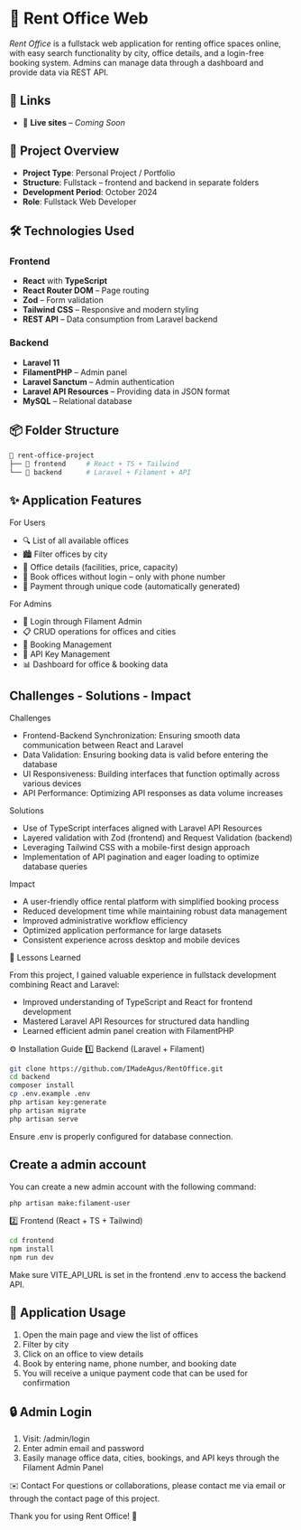 # 🏢 Rent Office Web 

*Rent Office* is a fullstack web application for renting office spaces online, with easy search functionality by city, office details, and a login-free booking system. Admins can manage data through a dashboard and provide data via REST API.

## 🔗 Links

- 🔴 **Live sites** – *Coming Soon*


## 📌 Project Overview

- **Project Type**: Personal Project / Portfolio
- **Structure**: Fullstack – frontend and backend in separate folders
- **Development Period**: October 2024
- **Role**: Fullstack Web Developer

## 🛠️ Technologies Used

### Frontend
- **React** with **TypeScript**
- **React Router DOM** – Page routing
- **Zod** – Form validation
- **Tailwind CSS** – Responsive and modern styling
- **REST API** – Data consumption from Laravel backend

### Backend
- **Laravel 11**
- **FilamentPHP** – Admin panel
- **Laravel Sanctum** – Admin authentication
- **Laravel API Resources** – Providing data in JSON format
- **MySQL** – Relational database

## 📦 Folder Structure

```bash
📂 rent-office-project
├── 📁 frontend     # React + TS + Tailwind
└── 📁 backend      # Laravel + Filament + API
```

## ✨ Application Features
For Users
- 🔍 List of all available offices
- 🏙️ Filter offices by city
- 🧾 Office details (facilities, price, capacity)
- 📱 Book offices without login – only with phone number
- 💸 Payment through unique code (automatically generated)

For Admins
- 🔐 Login through Filament Admin
- 📋 CRUD operations for offices and cities
- 🧰 Booking Management
- 🔑 API Key Management
- 📊 Dashboard for office & booking data

## Challenges - Solutions - Impact

Challenges

- Frontend-Backend Synchronization: Ensuring smooth data communication between React and Laravel
- Data Validation: Ensuring booking data is valid before entering the database
- UI Responsiveness: Building interfaces that function optimally across various devices
- API Performance: Optimizing API responses as data volume increases

Solutions

- Use of TypeScript interfaces aligned with Laravel API Resources
- Layered validation with Zod (frontend) and Request Validation (backend)
- Leveraging Tailwind CSS with a mobile-first design approach
- Implementation of API pagination and eager loading to optimize database queries

Impact

- A user-friendly office rental platform with simplified booking process
- Reduced development time while maintaining robust data management
- Improved administrative workflow efficiency
- Optimized application performance for large datasets
- Consistent experience across desktop and mobile devices

📘 Lessons Learned

From this project, I gained valuable experience in fullstack development combining React and Laravel:

- Improved understanding of TypeScript and React for frontend development
- Mastered Laravel API Resources for structured data handling
- Learned efficient admin panel creation with FilamentPHP


⚙️ Installation Guide
1️⃣ Backend (Laravel + Filament)

```bash
git clone https://github.com/IMadeAgus/RentOffice.git
cd backend
composer install
cp .env.example .env
php artisan key:generate
php artisan migrate 
php artisan serve
```
Ensure .env is properly configured for database connection.

## Create a admin account
You can create a new admin account with the following command:
```bash
php artisan make:filament-user
```


2️⃣ Frontend (React + TS + Tailwind)
```bash
cd frontend
npm install
npm run dev
```
Make sure VITE_API_URL is set in the frontend .env to access the backend API.

## 📲 Application Usage

1. Open the main page and view the list of offices
2. Filter by city
3. Click on an office to view details
4. Book by entering name, phone number, and booking date
5. You will receive a unique payment code that can be used for confirmation

## 🔒 Admin Login

1. Visit: /admin/login
2. Enter admin email and password
3. Easily manage office data, cities, bookings, and API keys through the Filament Admin Panel

✉️ Contact
For questions or collaborations, please contact me via email or through the contact page of this project.

Thank you for using Rent Office! 🚀

